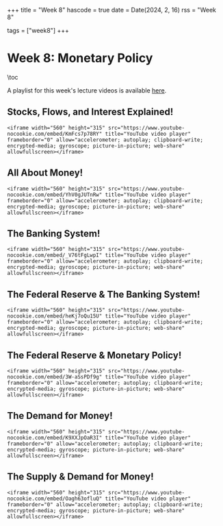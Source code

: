 +++
title = "Week 8"
hascode = true
date = Date(2024, 2, 16)
rss = "Week 8"

tags = ["week8"]
+++


# Week 8: Monetary Policy

\toc

A playlist for this week's lecture videos is available [here](https://www.youtube.com/playlist?list=PLBl3tyVmUuVikPZ1hBJw4gjQIjxqeaTa2).

## Stocks, Flows, and Interest Explained!

~~~
<iframe width="560" height="315" src="https://www.youtube-nocookie.com/embed/KmFcs7p78RY" title="YouTube video player" frameborder="0" allow="accelerometer; autoplay; clipboard-write; encrypted-media; gyroscope; picture-in-picture; web-share" allowfullscreen></iframe>
~~~

## All About Money!

~~~
<iframe width="560" height="315" src="https://www.youtube-nocookie.com/embed/YhV0gJUTnRw" title="YouTube video player" frameborder="0" allow="accelerometer; autoplay; clipboard-write; encrypted-media; gyroscope; picture-in-picture; web-share" allowfullscreen></iframe>
~~~

## The Banking System!

~~~
<iframe width="560" height="315" src="https://www.youtube-nocookie.com/embed/_V76tFgLwpI" title="YouTube video player" frameborder="0" allow="accelerometer; autoplay; clipboard-write; encrypted-media; gyroscope; picture-in-picture; web-share" allowfullscreen></iframe>
~~~

## The Federal Reserve & The Banking System!

~~~
<iframe width="560" height="315" src="https://www.youtube-nocookie.com/embed/heKj7oQu15U" title="YouTube video player" frameborder="0" allow="accelerometer; autoplay; clipboard-write; encrypted-media; gyroscope; picture-in-picture; web-share" allowfullscreen></iframe>
~~~

## The Federal Reserve & Monetary Policy!

~~~
<iframe width="560" height="315" src="https://www.youtube-nocookie.com/embed/3W-aSsPDf9g" title="YouTube video player" frameborder="0" allow="accelerometer; autoplay; clipboard-write; encrypted-media; gyroscope; picture-in-picture; web-share" allowfullscreen></iframe>
~~~

## The Demand for Money!

~~~
<iframe width="560" height="315" src="https://www.youtube-nocookie.com/embed/K9XXJpOaR3I" title="YouTube video player" frameborder="0" allow="accelerometer; autoplay; clipboard-write; encrypted-media; gyroscope; picture-in-picture; web-share" allowfullscreen></iframe>
~~~

## The Supply & Demand for Money!

~~~
<iframe width="560" height="315" src="https://www.youtube-nocookie.com/embed/Oagh63ofluQ" title="YouTube video player" frameborder="0" allow="accelerometer; autoplay; clipboard-write; encrypted-media; gyroscope; picture-in-picture; web-share" allowfullscreen></iframe>
~~~
